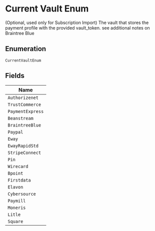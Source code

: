 
# Current Vault Enum

(Optional, used only for Subscription Import) The vault that stores the payment profile with the provided vault_token. see additional notes on Braintree Blue

## Enumeration

`CurrentVaultEnum`

## Fields

| Name |
|  --- |
| `Authorizenet` |
| `TrustCommerce` |
| `PaymentExpress` |
| `Beanstream` |
| `BraintreeBlue` |
| `Paypal` |
| `Eway` |
| `EwayRapidStd` |
| `StripeConnect` |
| `Pin` |
| `Wirecard` |
| `Bpoint` |
| `Firstdata` |
| `Elavon` |
| `Cybersource` |
| `Paymill` |
| `Moneris` |
| `Litle` |
| `Square` |

